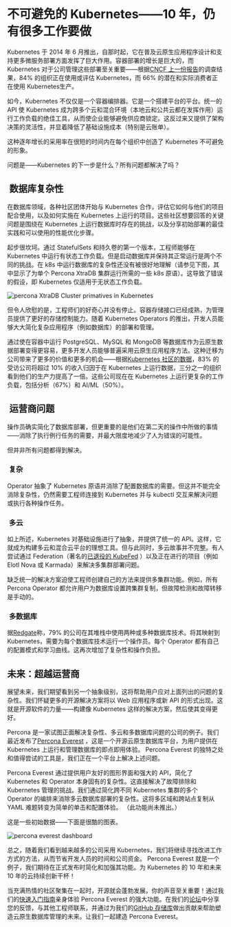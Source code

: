 # 不可避免的 Kubernetes——10 年，仍有很多工作要做

Kubernetes 于 2014 年 6 月推出，自那时起，它在普及云原生应用程序设计和支持更多微服务部署方面发挥了巨大作用。容器部署的增长是巨大的，而 Kubernetes 对于公司管理这些部署至关重要——根据[CNCF 上一份报告](https://www.cncf.io/reports/cncf-annual-survey-2023/)的调查结果，84% 的组织正在使用或评估 Kubernetes，而 66% 的潜在和实际消费者正在使用 Kubernetes生产。

如今，Kubernetes 不仅仅是一个容器编排器。它是一个搭建平台的平台。统一的 API 使 Kubernetes 成为跨多个云和混合环境（本地云和公共云都在发挥作用）运行工作负载的绝佳工具，从而使企业能够避免供应商锁定。这反过来又提供了架构决策的灵活性，并显着降低了基础设施成本（特别是云账单）。

这种逐年增长的采用率在很短的时间内在每个组织中创造了 Kubernetes 不可避免的形象。

问题是——Kubernetes 的下一步是什么？所有问题都解决了吗？

##  **数据库复杂性**

在数据库领域，各种社区团体开始与 Kubernetes 合作，评估它如何与他们的项目配合使用，以及如何实施在 Kubernetes 上运行的项目。这些社区想要回答的关键问题是围绕在 Kubernetes 上运行数据库时存在的挑战，以及分享初始部署的最佳实践和可以使用的性能优化步骤。

起步很坎坷。通过 StatefulSets 和持久卷的第一个版本，工程师能够在 Kubernetes 中运行有状态工作负载。但是启动数据库并保持其正常运行是两个不同的挑战。在 k8s 中运行数据库的复杂性还没有被很好地理解（请参见下图，其中显示了为单个 Percona XtraDB 集群运行所需的一些 k8s 原语）。这导致了错误的假设，即 Kubernetes 仅适用于无状态工作负载。

![percona XtraDB Cluster primatives in Kubernetes](https://lh7-us.googleusercontent.com/docsz/AD_4nXcCBBsqGam4xRBa94wmEUHr2nOA2gA_Z3Ks3kIjXwEw_vQb6zSc8GupOFRbAyBD0OBkfNzTVTV9m2AFV-fr6KXyPcr10aW4_H0gHtFns6jEViix0KlC3xcGGXe10UasFVC2VS7q04UIF4O4_YI-sKaxRVc?key=NL7GJlw4XstKgRZIGAb5Bw)

但令人欣慰的是，工程师们的好奇心并没有停止。容器存储接口已经成熟，为管理员提供了更好的存储控制能力。随着 Kubernetes Operators 的推出，开发人员能够大大简化复杂应用程序（例如数据库）的部署和管理。

通过使在容器中运行 PostgreSQL、MySQL 和 MongoDB 等数据库作为云原生数据部署变得更容易，更多开发人员能够普遍采用云原生应用程序方法。这种迁移为公司带来了更多的价值和更多的机会——根据[Kubernetes 社区的数据](https://dok.community/newsroom/report-shows-increased-revenue-and-productivity-for-organizations-running-data-on-kubernetes-dok/)，83% 的受访公司将超过 10% 的收入归因于在 Kubernetes 上运行数据，三分之一的组织看到他们的生产力提高了一倍。这些公司现在在 Kubernetes 上运行更复杂的工作负载，包括分析（67%）和 AI/ML（50%）。

##  **运营商问题**

操作员确实简化了数据库部署，但更重要的是他们在第二天的操作中所做的事情——消除了执行例行任务的需要，并最大限度地减少了人为错误的可能性。

但并非所有问题都得到解决。

###  **复杂**

Operator 抽象了 Kubernetes 原语并消除了配置数据库的需要。但这并不能完全消除复杂性，仍然需要工程师连接到 Kubernetes 并与 kubectl 交互来解决问题或执行各种操作任务。

###  **多云**

如上所述，Kubernetes 对基础设施进行了抽象，并提供了统一的 API。这样，它就成为构建多云和混合云平台的理想工具。但与此同时，多云故事并不完整。有人尝试通过 Federation（著名的[已退役的 KubeFed](https://github.com/kubernetes-retired/kubefed) ）以及正在进行的项目（例如 Elotl Nova 或 Karmada）来解决多集群部署问题。

缺乏统一的解决方案迫使工程师创建自己的方法来提供多集群功能。例如，所有 Percona Operator 都允许用户为数据库设置跨集群复制，但故障检测和故障转移是手动的。

###  **多数据库**

据[Redgate](https://www.datanami.com/2024/01/23/multi-database-shops-now-the-norm-redgate-says)称，79% 的公司在其堆栈中使用两种或多种数据库技术。将其映射到 Kubernetes，需要为每个数据库技术运行一个操作员。每个 Operator 都有自己的配置模式和学习曲线。这再次增加了复杂性和操作负担。

## **未来：超越运营商**

展望未来，我们期望看到另一个抽象级别，这将帮助用户应对上面列出的问题的复杂性。我们怀疑更多的开源解决方案将以 Web 应用程序或新 API 的形式出现。这就是开源软件的力量——构建像 Kubernetes 这样的解决方案，然后使其变得更好。

Percona 是一家试图正面解决复杂性、多云和多数据库问题的公司的例子。我们最近发布了[Percona Everest](https://docs.percona.com/everest/index.html) ，这是一个开源云原生数据库平台，为用户提供在 Kubernetes 上运行和管理数据库的即点即用体验。 Percona Everest 的独特之处和值得尝试的工具是，我们正在一个平台上解决上述问题。

Percona Everest 通过提供用户友好的图形界面和强大的 API，简化了 Kubernetes 和 Operator 本身固有的复杂性。这直接解决了故障排除和 Kubernetes 管理的挑战。我们通过简化跨不同 Kubernetes 集群的多个 Operator 的编排来消除多云数据库部署的复杂性。这将多区域和跨站点复制从 YAML 难题转变为简单的单击和配置体验。 （此功能尚未推出。）

这是一些初始数据——下面是很酷的图表。

![percona everest dashboard](https://lh7-us.googleusercontent.com/docsz/AD_4nXcQ3ONWCuL6oSAeEfwyDWZwEkXFKPT1tG4JutRFSkGKfUA7mbSNLlYU48RYmW1Z1O2pQG2YTVtLiyA_CjT5mUIv-WWAM5Utsk8l2Up7B0VwIoKli5ile-9eHyk12W8t2BH93gpEWHTvSaznCnYEdZENMQIw?key=NL7GJlw4XstKgRZIGAb5Bw)

总之，随着我们看到越来越多的公司采用 Kubernetes，我们将继续寻找改进工作方式的方法，从而节省开发人员的时间和公司资金。 Percona Everest 就是一个例子，我们期待在正式发布时简化和加强其功能。为 Kubernetes 的 10 年和未来 10 年的云持续创新干杯！

当充满热情的社区聚集在一起时，开源就会蓬勃发展。你的声音至关重要！通过我们的[快速入门指南](https://docs.percona.com/everest/quickstart-guide/quick-install.html)亲身体验 Percona Everest 的强大功能。在我们的[论坛](https://forums.percona.com/c/percona-everest/81)中分享您的反馈，与其他工程师联系，并通过为我们的[GitHub 存储库](https://github.com/percona/everest)做出贡献来帮助塑造云原生数据库管理的未来。让我们一起建造 Percona Everest。